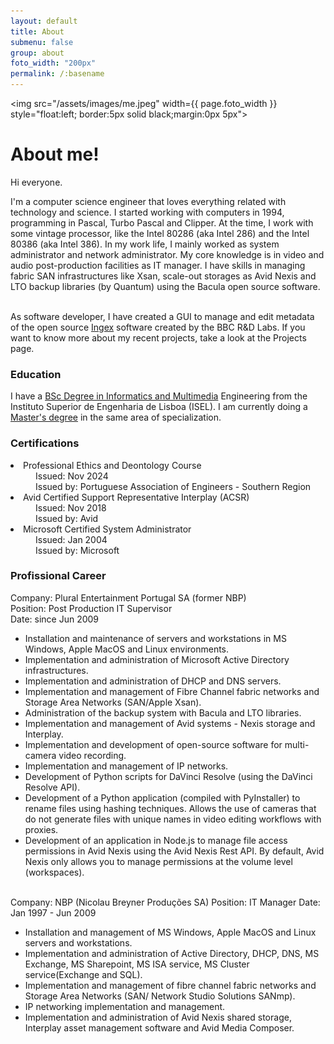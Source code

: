 ```yaml
---
layout: default
title: About
submenu: false
group: about
foto_width: "200px"
permalink: /:basename
---
```

<img src="/assets/images/me.jpeg" width={{ page.foto_width }} style="float:left; border:5px solid black;margin:0px 5px">

<div>

<h1>About me!</h1>

Hi everyone.

I'm a computer science engineer that loves everything related with technology and science. I started working with computers in 1994, programming in Pascal, Turbo Pascal and Clipper. At the time, I work with some vintage processor, like the Intel 80286 (aka Intel 286) and the Intel 80386 (aka Intel 386). In my work life, I mainly worked as system administrator and network administrator. My core knowledge is in video and audio post-production facilities as IT manager. I have skills in managing fabric SAN infrastructures like Xsan, scale-out storages as Avid Nexis and LTO backup libraries (by Quantum) using the Bacula open source software.<br><br> 

As software developer, I have created a GUI to manage and edit metadata of the open source <a href="https://ingex.sourceforge.net" target="_blank">Ingex</a>  software created by the BBC R&D Labs. If you want to know more about my recent projects, take a look at the Projects page.

</div>

<div>

<h3>Education</h3>

I have a <a href="https://www.isel.pt/en/curso/bsc-degree/informatics-and-multimedia-engineering" target="_blank">BSc Degree in Informatics and Multimedia</a> Engineering from the <span translate="no"> Instituto Superior de Engenharia de Lisboa (ISEL)</span>. 
I am currently doing a <a href="https://www.isel.pt/en/curso/masters-degree/master-informatics-and-multimedia-engineering" target="_blank">Master's degree</a> in the same area of ​​specialization.

</div>

<div>

<h3>Certifications</h3>
<dl>
<li>Professional Ethics and Deontology Course</li>
<dd>Issued: Nov 2024 </dd>
<dd>Issued by: Portuguese Association of Engineers - Southern Region </dd>
<li translate="no">Avid Certified Support Representative Interplay (ACSR)</li>
<dd>Issued: Nov 2018 </dd>
<dd>Issued by: Avid</dd>
<li translate="no">Microsoft Certified System Administrator</li>
<dd>Issued: Jan 2004 </dd>
<dd>Issued by: Microsoft</dd>
</dl>

</div>


### Profissional Career
Company: Plural Entertainment Portugal SA (former NBP)  
Position: Post Production IT Supervisor  
Date: since Jun 2009

- Installation and maintenance of servers and workstations in MS Windows, Apple MacOS and Linux environments.
- Implementation and administration of Microsoft Active Directory infrastructures.
- Implementation and administration of DHCP and DNS servers.
- Implementation and management of Fibre Channel fabric networks and Storage Area Networks (SAN/Apple Xsan).
- Administration of the backup system with Bacula and LTO libraries.
- Implementation and management of Avid systems - Nexis storage and Interplay.
- Implementation and development of open-source software for multi-camera video recording.
- Implementation and management of IP networks.
- Development of Python scripts for DaVinci Resolve (using the DaVinci Resolve API).
- Development of a Python application (compiled with PyInstaller) to rename files using hashing techniques. Allows the use of cameras that do not generate files with unique names in video editing workflows with proxies.
- Development of an application in Node.js to manage file access permissions in Avid Nexis using the Avid Nexis Rest API. By default, Avid Nexis only allows you to manage permissions at the volume level (workspaces).

<br>
Company: NBP <span translate="no">(Nicolau Breyner Produções SA)</span>  
Position: IT Manager  
Date: Jan 1997 - Jun 2009  

- Installation and management of MS Windows, Apple MacOS and Linux servers and workstations.
- Implementation and administration of Active Directory, DHCP, DNS, MS Exchange, MS Sharepoint, MS ISA service, MS Cluster service(Exchange and SQL).
- Implementation and management of fibre channel fabric networks and Storage Area Networks (SAN/ Network Studio Solutions SANmp).
- IP networking implementation and management.
- Implementation and administration of Avid Nexis shared storage, Interplay asset management software and Avid Media Composer.



